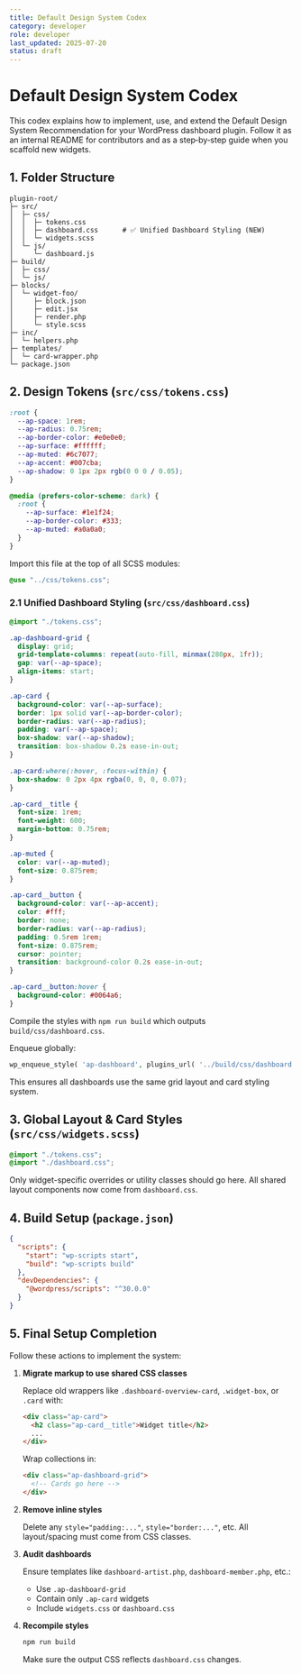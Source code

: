 ```yaml
---
title: Default Design System Codex
category: developer
role: developer
last_updated: 2025-07-20
status: draft
---
```

# Default Design System Codex

This codex explains how to implement, use, and extend the Default Design System Recommendation for your WordPress dashboard plugin. Follow it as an internal README for contributors and as a step‑by‑step guide when you scaffold new widgets.

## 1. Folder Structure

```text
plugin-root/
├─ src/
│  ├─ css/
│  │  ├─ tokens.css
│  │  ├─ dashboard.css      # ✅ Unified Dashboard Styling (NEW)
│  │  └─ widgets.scss
│  └─ js/
│     └─ dashboard.js
├─ build/
│  ├─ css/
│  └─ js/
├─ blocks/
│  └─ widget-foo/
│     ├─ block.json
│     ├─ edit.jsx
│     ├─ render.php
│     └─ style.scss
├─ inc/
│  └─ helpers.php
├─ templates/
│  └─ card-wrapper.php
└─ package.json
```

## 2. Design Tokens (`src/css/tokens.css`)

```css
:root {
  --ap-space: 1rem;
  --ap-radius: 0.75rem;
  --ap-border-color: #e0e0e0;
  --ap-surface: #ffffff;
  --ap-muted: #6c7077;
  --ap-accent: #007cba;
  --ap-shadow: 0 1px 2px rgb(0 0 0 / 0.05);
}

@media (prefers-color-scheme: dark) {
  :root {
    --ap-surface: #1e1f24;
    --ap-border-color: #333;
    --ap-muted: #a0a0a0;
  }
}
```

Import this file at the top of all SCSS modules:

```scss
@use "../css/tokens.css";
```

### 2.1 Unified Dashboard Styling (`src/css/dashboard.css`)

```css
@import "./tokens.css";

.ap-dashboard-grid {
  display: grid;
  grid-template-columns: repeat(auto-fill, minmax(280px, 1fr));
  gap: var(--ap-space);
  align-items: start;
}

.ap-card {
  background-color: var(--ap-surface);
  border: 1px solid var(--ap-border-color);
  border-radius: var(--ap-radius);
  padding: var(--ap-space);
  box-shadow: var(--ap-shadow);
  transition: box-shadow 0.2s ease-in-out;
}

.ap-card:where(:hover, :focus-within) {
  box-shadow: 0 2px 4px rgba(0, 0, 0, 0.07);
}

.ap-card__title {
  font-size: 1rem;
  font-weight: 600;
  margin-bottom: 0.75rem;
}

.ap-muted {
  color: var(--ap-muted);
  font-size: 0.875rem;
}

.ap-card__button {
  background-color: var(--ap-accent);
  color: #fff;
  border: none;
  border-radius: var(--ap-radius);
  padding: 0.5rem 1rem;
  font-size: 0.875rem;
  cursor: pointer;
  transition: background-color 0.2s ease-in-out;
}

.ap-card__button:hover {
  background-color: #0064a6;
}
```

Compile the styles with `npm run build` which outputs `build/css/dashboard.css`.

Enqueue globally:

```php
wp_enqueue_style( 'ap-dashboard', plugins_url( '../build/css/dashboard.css', __FILE__ ), [], '1.0' );
```

This ensures all dashboards use the same grid layout and card styling system.

## 3. Global Layout & Card Styles (`src/css/widgets.scss`)

```scss
@import "./tokens.css";
@import "./dashboard.css";
```

Only widget-specific overrides or utility classes should go here. All shared layout components now come from `dashboard.css`.

## 4. Build Setup (`package.json`)

```json
{
  "scripts": {
    "start": "wp-scripts start",
    "build": "wp-scripts build"
  },
  "devDependencies": {
    "@wordpress/scripts": "^30.0.0"
  }
}
```

## 5. Final Setup Completion

Follow these actions to implement the system:

1. **Migrate markup to use shared CSS classes**

   Replace old wrappers like `.dashboard-overview-card`, `.widget-box`, or `.card` with:

   ```html
   <div class="ap-card">
     <h2 class="ap-card__title">Widget title</h2>
     ...
   </div>
   ```

   Wrap collections in:

   ```html
   <div class="ap-dashboard-grid">
     <!-- Cards go here -->
   </div>
   ```

2. **Remove inline styles**

   Delete any `style="padding:..."`, `style="border:..."`, etc. All layout/spacing must come from CSS classes.

3. **Audit dashboards**

   Ensure templates like `dashboard-artist.php`, `dashboard-member.php`, etc.:

   - Use `.ap-dashboard-grid`
   - Contain only `.ap-card` widgets
   - Include `widgets.css` or `dashboard.css`

4. **Recompile styles**

   ```bash
   npm run build
   ```

   Make sure the output CSS reflects `dashboard.css` changes.